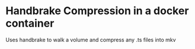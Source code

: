 # Handbrake Compression in a docker container
Uses handbrake to walk a volume and compress any .ts files into mkv

